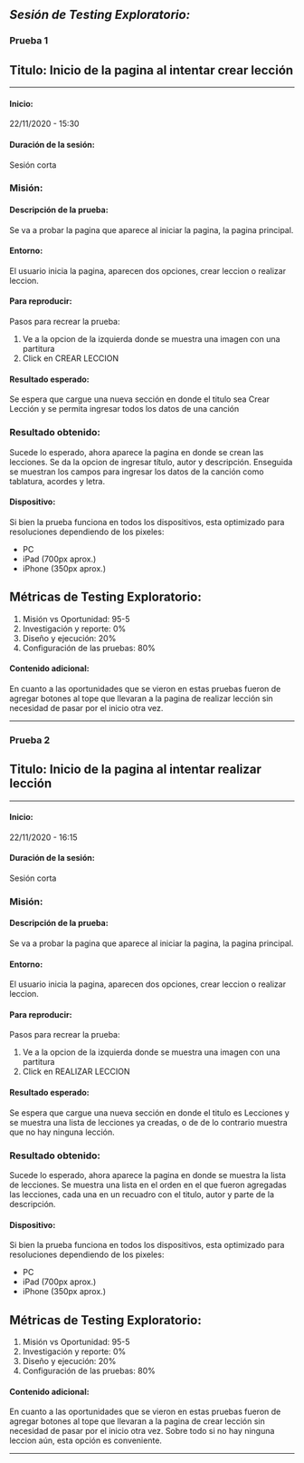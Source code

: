 *Sesión de Testing Exploratorio:*
---
### Prueba 1
## Titulo: Inicio de la pagina al intentar crear lección
---

#### Inicio: 
22/11/2020 - 15:30


#### Duración de la sesión:
Sesión corta

### Misión:
#### Descripción de la prueba:
Se va a probar la pagina que aparece al iniciar la pagina, la pagina principal.

#### Entorno:
El usuario inicia la pagina, aparecen dos opciones, crear leccion o realizar leccion. 

#### Para reproducir:
Pasos para recrear la prueba:
1. Ve a la opcion de la izquierda donde se muestra una imagen con una partitura
2. Click en CREAR LECCION

#### Resultado esperado:
Se espera que cargue una nueva sección en donde el titulo sea Crear Lección y se permita ingresar todos los datos de una canción

### Resultado obtenido:
Sucede lo esperado, ahora aparece la pagina en donde se crean las lecciones. Se da la opcion de ingresar título, autor y descripción. 
Enseguida se muestran los campos para ingresar los datos de la canción como tablatura, acordes y letra.


#### Dispositivo:
Si bien la prueba funciona en todos los dispositivos, esta optimizado para resoluciones dependiendo de los pixeles:
 - PC 
 - iPad (700px aprox.)
 - iPhone (350px aprox.)

## Métricas de Testing Exploratorio:
1. Misión vs Oportunidad: 95-5
2. Investigación y reporte: 0%
3. Diseño y ejecución: 20%
4. Configuración de las pruebas: 80%

#### Contenido adicional:
En cuanto a las oportunidades que se vieron en estas pruebas fueron de agregar botones al tope que llevaran a la pagina de realizar lección
sin necesidad de pasar por el inicio otra vez.


---


### Prueba 2
## Titulo: Inicio de la pagina al intentar realizar lección
---

#### Inicio: 
22/11/2020 - 16:15


#### Duración de la sesión:
Sesión corta

### Misión:
#### Descripción de la prueba:
Se va a probar la pagina que aparece al iniciar la pagina, la pagina principal.

#### Entorno:
El usuario inicia la pagina, aparecen dos opciones, crear leccion o realizar leccion. 

#### Para reproducir:
Pasos para recrear la prueba:
1. Ve a la opcion de la izquierda donde se muestra una imagen con una partitura
2. Click en REALIZAR LECCION

#### Resultado esperado:
Se espera que cargue una nueva sección en donde el titulo es Lecciones y se muestra una lista de lecciones ya creadas, o de de lo contrario
muestra que no hay ninguna lección.

### Resultado obtenido:
Sucede lo esperado, ahora aparece la pagina en donde se muestra la lista de lecciones. Se muestra una lista en el orden en el que fueron agregadas las lecciones, cada una en un recuadro con el titulo, autor y parte de la descripción. 


#### Dispositivo:
Si bien la prueba funciona en todos los dispositivos, esta optimizado para resoluciones dependiendo de los pixeles:
 - PC 
 - iPad (700px aprox.)
 - iPhone (350px aprox.)

## Métricas de Testing Exploratorio:
1. Misión vs Oportunidad: 95-5
2. Investigación y reporte: 0%
3. Diseño y ejecución: 20%
4. Configuración de las pruebas: 80%

#### Contenido adicional:
En cuanto a las oportunidades que se vieron en estas pruebas fueron de agregar botones al tope que llevaran a la pagina de crear lección
sin necesidad de pasar por el inicio otra vez. Sobre todo si no hay ninguna leccion aún, esta opción es conveniente.

---
